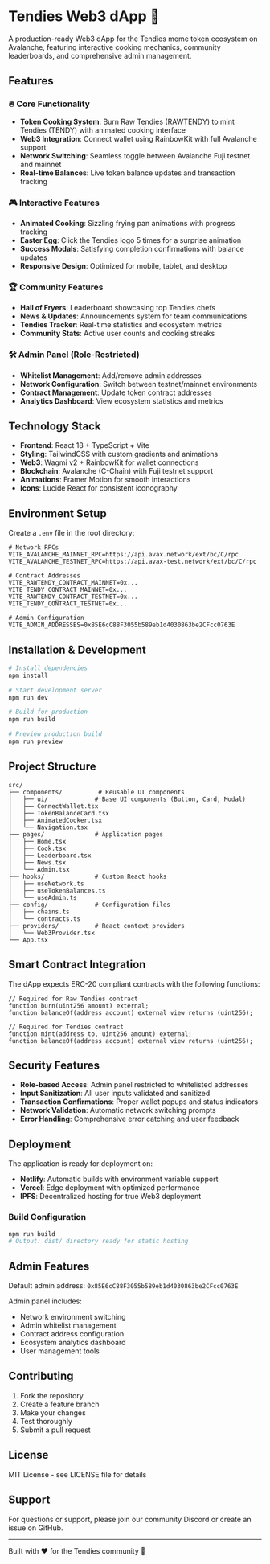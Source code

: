 # Tendies Web3 dApp 🍗

A production-ready Web3 dApp for the Tendies meme token ecosystem on Avalanche, featuring interactive cooking mechanics, community leaderboards, and comprehensive admin management.

## Features

### 🔥 Core Functionality
- **Token Cooking System**: Burn Raw Tendies (RAWTENDY) to mint Tendies (TENDY) with animated cooking interface
- **Web3 Integration**: Connect wallet using RainbowKit with full Avalanche support
- **Network Switching**: Seamless toggle between Avalanche Fuji testnet and mainnet
- **Real-time Balances**: Live token balance updates and transaction tracking

### 🎮 Interactive Features
- **Animated Cooking**: Sizzling frying pan animations with progress tracking
- **Easter Egg**: Click the Tendies logo 5 times for a surprise animation
- **Success Modals**: Satisfying completion confirmations with balance updates
- **Responsive Design**: Optimized for mobile, tablet, and desktop

### 🏆 Community Features
- **Hall of Fryers**: Leaderboard showcasing top Tendies chefs
- **News & Updates**: Announcements system for team communications
- **Tendies Tracker**: Real-time statistics and ecosystem metrics
- **Community Stats**: Active user counts and cooking streaks

### 🛠️ Admin Panel (Role-Restricted)
- **Whitelist Management**: Add/remove admin addresses
- **Network Configuration**: Switch between testnet/mainnet environments
- **Contract Management**: Update token contract addresses
- **Analytics Dashboard**: View ecosystem statistics and metrics

## Technology Stack

- **Frontend**: React 18 + TypeScript + Vite
- **Styling**: TailwindCSS with custom gradients and animations
- **Web3**: Wagmi v2 + RainbowKit for wallet connections
- **Blockchain**: Avalanche (C-Chain) with Fuji testnet support
- **Animations**: Framer Motion for smooth interactions
- **Icons**: Lucide React for consistent iconography

## Environment Setup

Create a `.env` file in the root directory:

```env
# Network RPCs
VITE_AVALANCHE_MAINNET_RPC=https://api.avax.network/ext/bc/C/rpc
VITE_AVALANCHE_TESTNET_RPC=https://api.avax-test.network/ext/bc/C/rpc

# Contract Addresses
VITE_RAWTENDY_CONTRACT_MAINNET=0x...
VITE_TENDY_CONTRACT_MAINNET=0x...
VITE_RAWTENDY_CONTRACT_TESTNET=0x...
VITE_TENDY_CONTRACT_TESTNET=0x...

# Admin Configuration
VITE_ADMIN_ADDRESSES=0x85E6cC88F3055b589eb1d4030863be2CFcc0763E
```

## Installation & Development

```bash
# Install dependencies
npm install

# Start development server
npm run dev

# Build for production
npm run build

# Preview production build
npm run preview
```

## Project Structure

```
src/
├── components/          # Reusable UI components
│   ├── ui/             # Base UI components (Button, Card, Modal)
│   ├── ConnectWallet.tsx
│   ├── TokenBalanceCard.tsx
│   ├── AnimatedCooker.tsx
│   └── Navigation.tsx
├── pages/              # Application pages
│   ├── Home.tsx
│   ├── Cook.tsx
│   ├── Leaderboard.tsx
│   ├── News.tsx
│   └── Admin.tsx
├── hooks/              # Custom React hooks
│   ├── useNetwork.ts
│   ├── useTokenBalances.ts
│   └── useAdmin.ts
├── config/             # Configuration files
│   ├── chains.ts
│   └── contracts.ts
├── providers/          # React context providers
│   └── Web3Provider.tsx
└── App.tsx
```

## Smart Contract Integration

The dApp expects ERC-20 compliant contracts with the following functions:

```solidity
// Required for Raw Tendies contract
function burn(uint256 amount) external;
function balanceOf(address account) external view returns (uint256);

// Required for Tendies contract
function mint(address to, uint256 amount) external;
function balanceOf(address account) external view returns (uint256);
```

## Security Features

- **Role-based Access**: Admin panel restricted to whitelisted addresses
- **Input Sanitization**: All user inputs validated and sanitized
- **Transaction Confirmations**: Proper wallet popups and status indicators
- **Network Validation**: Automatic network switching prompts
- **Error Handling**: Comprehensive error catching and user feedback

## Deployment

The application is ready for deployment on:
- **Netlify**: Automatic builds with environment variable support
- **Vercel**: Edge deployment with optimized performance
- **IPFS**: Decentralized hosting for true Web3 deployment

### Build Configuration
```bash
npm run build
# Output: dist/ directory ready for static hosting
```

## Admin Features

Default admin address: `0x85E6cC88F3055b589eb1d4030863be2CFcc0763E`

Admin panel includes:
- Network environment switching
- Admin whitelist management
- Contract address configuration
- Ecosystem analytics dashboard
- User management tools

## Contributing

1. Fork the repository
2. Create a feature branch
3. Make your changes
4. Test thoroughly
5. Submit a pull request

## License

MIT License - see LICENSE file for details

## Support

For questions or support, please join our community Discord or create an issue on GitHub.

---

Built with ❤️ for the Tendies community 🍗